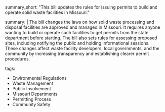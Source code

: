 summary_short: "This bill updates the rules for issuing permits to build and operate solid waste facilities in Missouri."

summary: |
  The bill changes the laws on how solid waste processing and disposal facilities are approved and managed in Missouri. It requires anyone wanting to build or operate such facilities to get permits from the state department before starting. The bill also sets rules for assessing proposed sites, including notifying the public and holding informational sessions. These changes affect waste facility developers, local governments, and the community by increasing transparency and establishing clearer permit procedures.

tags:
  - Environmental Regulations
  - Waste Management
  - Public Involvement
  - Missouri Departments
  - Permitting Process
  - Community Safety
